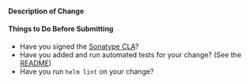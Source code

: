 #### Description of Change

#### Things to Do Before Submitting

* Have you signed the [Sonatype CLA](https://sonatypecla.herokuapp.com/sign-cla)?
* Have you added and run automated tests for your change? 
  (See the [README](https://github.com/sonatype/helm3-charts/blob/main/README.md))
* Have you run `helm lint` on your change?
